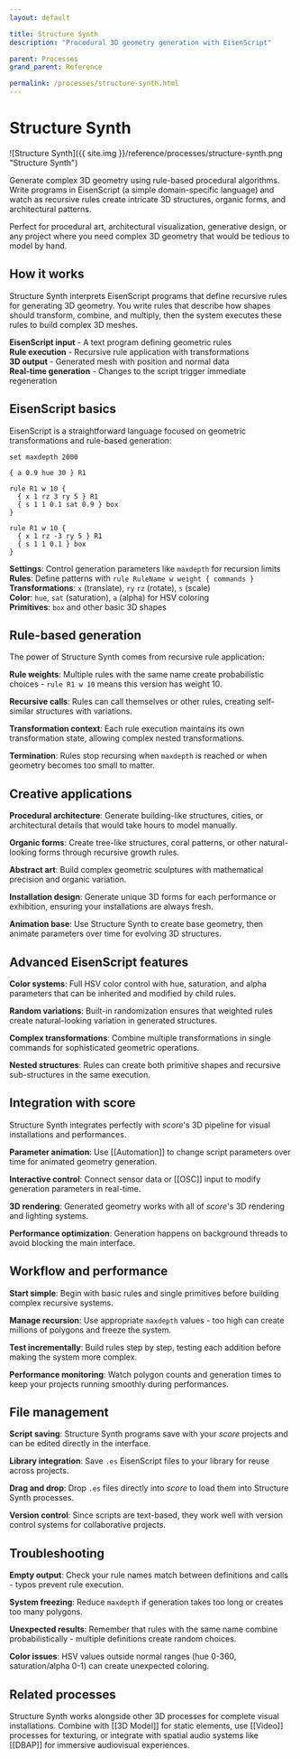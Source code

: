 ```yaml
---
layout: default

title: Structure Synth
description: "Procedural 3D geometry generation with EisenScript"

parent: Processes
grand_parent: Reference

permalink: /processes/structure-synth.html
---
```

# Structure Synth

![Structure Synth]({{ site.img }}/reference/processes/structure-synth.png "Structure Synth")

Generate complex 3D geometry using rule-based procedural algorithms. Write programs in EisenScript (a simple domain-specific language) and watch as recursive rules create intricate 3D structures, organic forms, and architectural patterns.

Perfect for procedural art, architectural visualization, generative design, or any project where you need complex 3D geometry that would be tedious to model by hand.

## How it works

Structure Synth interprets EisenScript programs that define recursive rules for generating 3D geometry. You write rules that describe how shapes should transform, combine, and multiply, then the system executes these rules to build complex 3D meshes.

**EisenScript input** - A text program defining geometric rules  
**Rule execution** - Recursive rule application with transformations  
**3D output** - Generated mesh with position and normal data  
**Real-time generation** - Changes to the script trigger immediate regeneration

## EisenScript basics

EisenScript is a straightforward language focused on geometric transformations and rule-based generation:

```eisenscript
set maxdepth 2000

{ a 0.9 hue 30 } R1

rule R1 w 10 {
  { x 1 rz 3 ry 5 } R1
  { s 1 1 0.1 sat 0.9 } box
}

rule R1 w 10 {
  { x 1 rz -3 ry 5 } R1  
  { s 1 1 0.1 } box
}
```

**Settings**: Control generation parameters like `maxdepth` for recursion limits  
**Rules**: Define patterns with `rule RuleName w weight { commands }`  
**Transformations**: `x` (translate), `ry` `rz` (rotate), `s` (scale)  
**Color**: `hue`, `sat` (saturation), `a` (alpha) for HSV coloring  
**Primitives**: `box` and other basic 3D shapes

## Rule-based generation

The power of Structure Synth comes from recursive rule application:

**Rule weights**: Multiple rules with the same name create probabilistic choices - `rule R1 w 10` means this version has weight 10.

**Recursive calls**: Rules can call themselves or other rules, creating self-similar structures with variations.

**Transformation context**: Each rule execution maintains its own transformation state, allowing complex nested transformations.

**Termination**: Rules stop recursing when `maxdepth` is reached or when geometry becomes too small to matter.

## Creative applications

**Procedural architecture**: Generate building-like structures, cities, or architectural details that would take hours to model manually.

**Organic forms**: Create tree-like structures, coral patterns, or other natural-looking forms through recursive growth rules.

**Abstract art**: Build complex geometric sculptures with mathematical precision and organic variation.

**Installation design**: Generate unique 3D forms for each performance or exhibition, ensuring your installations are always fresh.

**Animation base**: Use Structure Synth to create base geometry, then animate parameters over time for evolving 3D structures.

## Advanced EisenScript features

**Color systems**: Full HSV color control with hue, saturation, and alpha parameters that can be inherited and modified by child rules.

**Random variations**: Built-in randomization ensures that weighted rules create natural-looking variation in generated structures.

**Complex transformations**: Combine multiple transformations in single commands for sophisticated geometric operations.

**Nested structures**: Rules can create both primitive shapes and recursive sub-structures in the same execution.

## Integration with score

Structure Synth integrates perfectly with *score*'s 3D pipeline for visual installations and performances.

**Parameter animation**: Use [[Automation]] to change script parameters over time for animated geometry generation.

**Interactive control**: Connect sensor data or [[OSC]] input to modify generation parameters in real-time.

**3D rendering**: Generated geometry works with all of *score*'s 3D rendering and lighting systems.

**Performance optimization**: Generation happens on background threads to avoid blocking the main interface.

## Workflow and performance

**Start simple**: Begin with basic rules and single primitives before building complex recursive systems.

**Manage recursion**: Use appropriate `maxdepth` values - too high can create millions of polygons and freeze the system.

**Test incrementally**: Build rules step by step, testing each addition before making the system more complex.

**Performance monitoring**: Watch polygon counts and generation times to keep your projects running smoothly during performances.

## File management

**Script saving**: Structure Synth programs save with your *score* projects and can be edited directly in the interface.

**Library integration**: Save `.es` EisenScript files to your library for reuse across projects.

**Drag and drop**: Drop `.es` files directly into *score* to load them into Structure Synth processes.

**Version control**: Since scripts are text-based, they work well with version control systems for collaborative projects.

## Troubleshooting

**Empty output**: Check your rule names match between definitions and calls - typos prevent rule execution.

**System freezing**: Reduce `maxdepth` if generation takes too long or creates too many polygons.

**Unexpected results**: Remember that rules with the same name combine probabilistically - multiple definitions create random choices.

**Color issues**: HSV values outside normal ranges (hue 0-360, saturation/alpha 0-1) can create unexpected coloring.

## Related processes

Structure Synth works alongside other 3D processes for complete visual installations. Combine with [[3D Model]] for static elements, use [[Video]] processes for texturing, or integrate with spatial audio systems like [[DBAP]] for immersive audiovisual experiences.